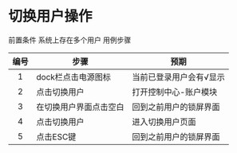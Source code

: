 # 切换用户操作

前置条件
系统上存在多个用户
用例步骤

| 编号 | 步骤                  | 预期                  |
| :--: | --------------------- | --------------------- |
|  1   | dock栏点击电源图标      | 当前已登录用户会有√显示   |
|  2   | 点击切换用户            | 打开控制中心-账户模块    |
|  3   | 在切换用户界面点击空白    | 回到之前用户的锁屏界面   |
|  4   | 点击切换用户            | 进入切换用户页面        |
|  5   | 点击ESC键              | 回到之前用户的锁屏界面   |